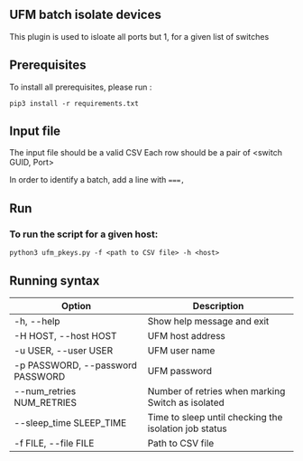UFM batch isolate devices
--------------------------------------------------------


This plugin is used to isloate all ports but 1, for a given list of switches


Prerequisites
--------------------------------------------------------

To install all prerequisites, please run :

    pip3 install -r requirements.txt

Input file
--------------------------------------------------------
The input file should be a valid CSV
Each row should be a pair of <switch GUID, Port>

In order to identify a batch, add a line with `===,`

Run
--------------------------------------------------------
###  To run the script for a given host:

    python3 ufm_pkeys.py -f <path to CSV file> -h <host>


 Running syntax
--------------------------------------------------------

| Option                     | Description                                            |
|----------------------------|--------------------------------------------------------|
| -h, --help                 | Show help message and exit                             |
| -H HOST, --host HOST       | UFM host address                                       |
| -u USER, --user USER       | UFM user name                                          |
| -p PASSWORD, --password PASSWORD | UFM password                                       |
| --num_retries NUM_RETRIES  | Number of retries when marking Switch as isolated      |
| --sleep_time SLEEP_TIME    | Time to sleep until checking the isolation job status  |
| -f FILE, --file FILE       | Path to CSV file 
